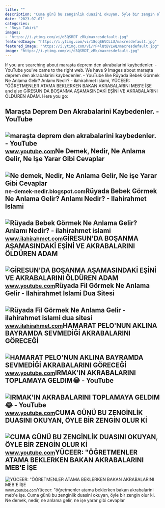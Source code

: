 ```yaml
---
title: ""
description: "Cuma günü bu zengi̇nli̇k duasini okuyan, öyle bi̇r zengi̇n olur ki̇"
date: "2023-07-07"
categories:
- "Ruya Tabiri"
images:
- "https://i.ytimg.com/vi/d3QSRDT_zRk/maxresdefault.jpg"
featuredImage: "https://i.ytimg.com/vi/18qqS6VCLLU/maxresdefault.jpg"
featured_image: "https://i.ytimg.com/vi/rP4lQtBVLwQ/maxresdefault.jpg"
image: "https://i.ytimg.com/vi/d3QSRDT_zRk/maxresdefault.jpg"
---
```


If you are searching about maraşta deprem den akrabalarini kaybedenler. - YouTube you've came to the right web. We have 9 Images about maraşta deprem den akrabalarini kaybedenler. - YouTube like Rüyada Bebek Görmek Ne Anlama Gelir? Anlamı Nedir? - ilahirahmet islami, YÜCEER: "ÖĞRETMENLER ATAMA BEKLERKEN BAKAN AKRABALARINI MEB'E İŞE and also GİRESUN'DA BOŞANMA AŞAMASINDAKİ EŞİNİ VE AKRABALARINI ÖLDÜREN ADAM. Here you go:

Maraşta Deprem Den Akrabalarini Kaybedenler. - YouTube
------------------------------------------------------

 ![maraşta deprem den akrabalarini kaybedenler. - YouTube](https://i.ytimg.com/vi/h_BFZG0Vf1s/maxresdefault.jpg?sqp=-oaymwEmCIAKENAF8quKqQMa8AEB-AHOBYACgAqKAgwIABABGE8gTyhlMA8=&rs=AOn4CLBbTy-LWqEc0Sw2DidaRPa4NryhYw) <small>www.youtube.com</small>Ne Demek, Nedir, Ne Anlama Gelir, Ne Işe Yarar Gibi Cevaplar
------------------------------------------------------------

 ![Ne demek, Nedir, Ne Anlama Gelir, Ne işe Yarar Gibi Cevaplar](https://2.bp.blogspot.com/-pOxI32MXf1s/UcmTCU-2hxI/AAAAAAAAAL0/tTaoEUV03g0/s1600/Çoklu+Ortam+(Multimedya)+Nedir,+Ne+demektir,+Ne+anlama+gelir,+ne+işe+yarar.jpg) <small>ne-demek-nedir.blogspot.com</small>Rüyada Bebek Görmek Ne Anlama Gelir? Anlamı Nedir? - Ilahirahmet Islami
-----------------------------------------------------------------------

 ![Rüyada Bebek Görmek Ne Anlama Gelir? Anlamı Nedir? - ilahirahmet islami](https://www.ilahirahmet.com/wp-content/uploads/2015/11/Rüyada-Bebek-Görmek-Ne-Anlama-Gelir.jpg) <small>www.ilahirahmet.com</small>GİRESUN'DA BOŞANMA AŞAMASINDAKİ EŞİNİ VE AKRABALARINI ÖLDÜREN ADAM
------------------------------------------------------------------

 ![GİRESUN'DA BOŞANMA AŞAMASINDAKİ EŞİNİ VE AKRABALARINI ÖLDÜREN ADAM](https://i.ytimg.com/vi/18qqS6VCLLU/maxresdefault.jpg) <small>www.youtube.com</small>Rüyada Fil Görmek Ne Anlama Gelir - Ilahirahmet Islami Dua Sitesi
-----------------------------------------------------------------

 ![Rüyada Fil Görmek Ne Anlama Gelir - ilahirahmet islami dua sitesi](https://www.ilahirahmet.com/wp-content/uploads/2015/12/Rüyada-Fil-Görmek-Ne-Anlama-Gelir.jpg) <small>www.ilahirahmet.com</small>HAMARAT PELO'NUN AKLINA BAYRAMDA SEVMEDİĞİ AKRABALARINI GÖRECEĞİ
----------------------------------------------------------------

 ![HAMARAT PELO'NUN AKLINA BAYRAMDA SEVMEDİĞİ AKRABALARINI GÖRECEĞİ](https://i.ytimg.com/vi/KljHzSdvUXk/maxresdefault.jpg) <small>www.youtube.com</small>IRMAK'IN AKRABALARINI TOPLAMAYA GELDIM😂 - YouTube
-------------------------------------------------

 ![IRMAK'IN AKRABALARINI TOPLAMAYA GELDIM😂 - YouTube](https://i.ytimg.com/vi/d3QSRDT_zRk/maxresdefault.jpg) <small>www.youtube.com</small>CUMA GÜNÜ BU ZENGİNLİK DUASINI OKUYAN, ÖYLE BİR ZENGİN OLUR Kİ
--------------------------------------------------------------

 ![CUMA GÜNÜ BU ZENGİNLİK DUASINI OKUYAN, ÖYLE BİR ZENGİN OLUR Kİ](https://i.ytimg.com/vi/mQx7DGqJiqs/maxresdefault.jpg) <small>www.youtube.com</small>YÜCEER: "ÖĞRETMENLER ATAMA BEKLERKEN BAKAN AKRABALARINI MEB'E İŞE
-----------------------------------------------------------------

 ![YÜCEER: "ÖĞRETMENLER ATAMA BEKLERKEN BAKAN AKRABALARINI MEB'E İŞE](https://i.ytimg.com/vi/rP4lQtBVLwQ/maxresdefault.jpg) <small>www.youtube.com</small>Yüceer: "öğretmenler atama beklerken bakan akrabalarini meb'e i̇şe. Cuma günü bu zengi̇nli̇k duasini okuyan, öyle bi̇r zengi̇n olur ki̇. Ne demek, nedir, ne anlama gelir, ne işe yarar gibi cevaplar

